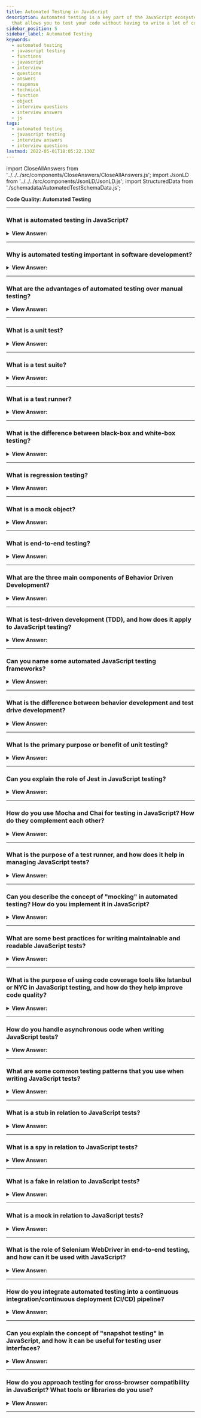 ```yaml
---
title: Automated Testing in JavaScript
description: Automated testing is a key part of the JavaScript ecosystem. It is a process
  that allows you to test your code without having to write a lot of code.
sidebar_position: 5
sidebar_label: Automated Testing
keywords:
  - automated testing
  - javascript testing
  - functions
  - javascript
  - interview
  - questions
  - answers
  - response
  - technical
  - function
  - object
  - interview questions
  - interview answers
  - js
tags:
  - automated testing
  - javascript testing
  - interview answers
  - interview questions
lastmod: 2022-05-01T18:05:22.130Z
---
```


import CloseAllAnswers from '../../../src/components/CloseAnswers/CloseAllAnswers.js';
import JsonLD from '../../../src/components/JsonLD/JsonLD.js';
import StructuredData from './schemadata/AutomatedTestSchemaData.js';

<JsonLD data={StructuredData} />

<head>
  <title>Automated Testing in JavaScript | Frontend Interview</title>
</head>

**Code Quality: Automated Testing**

<CloseAllAnswers />

---

### What is automated testing in JavaScript?

<details>
  <summary>
    <strong>View Answer:</strong>
  </summary>
  <div>
    <div>
      <strong>Interview Response:</strong> Automated testing is the use of software tools to run tests on a codebase automatically, checking for errors or issues that may arise during development.
    </div><br />
  <div><strong className="codeExample">Code Example:</strong><br /><br />

  <div></div>

```js
// Code to be tested (sum.js)
function sum(a, b) {
  return a + b;
}

// Test (sum.test.js)
const sum = require('./sum');

test('adds 1 + 2 to equal 3', () => {
  expect(sum(1, 2)).toBe(3);
});
```

  </div>
  </div>
</details>

---

### Why is automated testing important in software development?

<details>
  <summary>
    <strong>View Answer:</strong>
  </summary>
  <div>
    <div>
      <strong>Interview Response:</strong> Automated testing ensures code correctness, prevents regressions, enhances software quality, accelerates development, aids in refactoring, and provides documentation for expected software behavior.
    </div>
  </div>
</details>

---

### What are the advantages of automated testing over manual testing?

<details>
  <summary>
    <strong>View Answer:</strong>
  </summary>
  <div>
    <div>
      <strong>Interview Response:</strong> Automated testing is faster, more reliable, and more consistent than manual testing. It can also be run repeatedly and with a greater degree of precision, reducing the risk of human error.
    </div>
  </div>
</details>

---

### What is a unit test?

<details>
  <summary>
    <strong>View Answer:</strong>
  </summary>
  <div>
    <div>
      <strong>Interview Response:</strong> A unit test is a type of automated test that checks the functionality of a specific unit or component of code, such as a function or a class.
    </div>
  </div>
</details>

---

### What is a test suite?

<details>
  <summary>
    <strong>View Answer:</strong>
  </summary>
  <div>
    <div>
      <strong>Interview Response:</strong> In JavaScript, a test suite is a collection of test cases, typically grouped by related functionality, written using testing frameworks like Jest, Mocha, or Jasmine.
    </div>
  </div>
</details>

---

### What is a test runner?

<details>
  <summary>
    <strong>View Answer:</strong>
  </summary>
  <div>
    <div>
      <strong>Interview Response:</strong> A test runner is a software tool that runs a suite of automated tests, collates the results, and provides feedback to the developer.
    </div>
  </div>
</details>

---

### What is the difference between black-box and white-box testing?

<details>
  <summary>
    <strong>View Answer:</strong>
  </summary>
  <div>
    <div>
      <strong>Interview Response:</strong> Black-box testing focuses on input-output functionality without knowing internal workings. White-box testing involves testing internal structures, knowing how the system works.
    </div>
  </div>
</details>

---

### What is regression testing?

<details>
  <summary>
    <strong>View Answer:</strong>
  </summary>
  <div>
    <div>
      <strong>Interview Response:</strong> Regression testing is the process of running automated tests on a codebase after changes have been made, to ensure that the changes have not introduced any new errors or issues.
    </div>
  </div>
</details>

---

### What is a mock object?

<details>
  <summary>
    <strong>View Answer:</strong>
  </summary>
  <div>
    <div>
      <strong>Interview Response:</strong> A mock object is a fake object that is used in automated testing to simulate the behavior of a real object, allowing developers to test their code in isolation.
    </div>
  </div>
</details>

---

### What is end-to-end testing?

<details>
  <summary>
    <strong>View Answer:</strong>
  </summary>
  <div>
    <div>
      <strong>Interview Response:</strong> End-to-end testing is a type of automated testing that tests the functionality of a codebase from start to finish, simulating real-world user scenarios. It involves testing the entire application stack, including the user interface, database, and server-side components.
    </div>
  </div>
</details>

---

### What are the three main components of Behavior Driven Development?

<details>
  <summary>
    <strong>View Answer:</strong>
  </summary>
  <div>
    <div>
      <strong>Interview Response:</strong> The three main components of behavior-driven development include testing, documentation, and clear
      examples.
    </div>
  </div>
</details>

---

### What is test-driven development (TDD), and how does it apply to JavaScript testing?

<details>
  <summary>
    <strong>View Answer:</strong>
  </summary>
  <div>
    <div>
      <strong>Interview Response:</strong> Test-driven development (TDD) involves writing tests before implementing code, ensuring desired functionality. In JavaScript, TDD employs testing frameworks like Jest, Mocha, or Jasmine to create tests.
    </div>
  </div>
</details>

---

### Can you name some automated JavaScript testing frameworks?

<details>
  <summary>
    <strong>View Answer:</strong>
  </summary>
  <div>
    <div>
      <strong>Interview Response:</strong> There are several automated testing frameworks that we can use in JavaScript development, including Unit.js, QUnit, Jasmine, Karma, Mocha, Jest, and AVA.<br/><br/>
      <strong>The following is a collection of JavaScript Unit Testing Frameworks and Tools:</strong><br/><br/>
      <ul>
        <li><strong>Unit.js</strong> is a Javascript assertion library that runs on Node.js and the browser. It is compatible with any test runner and unit testing framework, including Mocha, Jasmine, Karma, protractor (E2E test framework for Angular applications), QUnit, etc.</li>
        <li><strong>QUnit</strong> is a user-friendly and robust JavaScript testing framework. It was created for the jQuery project and has since expanded into a dependency of many current JavaScript libraries and apps, including the Ember.js ecosystem's default testing framework.</li>
        <li><strong>Jasmine</strong> is a behavior-driven programming framework that allows you to unit test JavaScript. It can test both synchronous and asynchronous JavaScript code. It does not require DOM and has a simple syntax that we can use to write any test.</li>
        <li><strong>Karma's</strong> primary purpose is to provide developers with a productive testing environment. The environment is one in which they do not have to set up a plethora of setups but rather one in which developers can write code and receive a quick response from their tests.</li>
        <li><strong>Mocha</strong> is a functional JavaScript test framework that runs on Node.js and browsers to make asynchronous testing easy and enjoyable. Mocha tests run serially, allowing for comprehensive and accurate reporting while mapping uncaught exceptions to the appropriate test cases.</li>
        <li><strong>Jest</strong> delivers a zero-configuration testing experience for developers. There is no need for any additional setup configuration or libraries, and it is also easy to learn for most developers. Jest is part of the Facebook open-source project group.</li>
        <li><strong>AVA</strong> is a Node.js test runner with a straightforward API, thorough error output, support for future language features, and process isolation that allows you to create with confidence.</li>
      </ul>
    </div>
  </div>
</details>

---

### What is the difference between behavior development and test drive development?

<details>
  <summary>
    <strong>View Answer:</strong>
  </summary>
  <div>
    <div>
      <strong>Interview Response:</strong> Behavior Driven Development (BDD) aims to evaluate an application’s behavior from the end user’s perspective. In contrast, Test Driven Development (TDD) focuses on testing smaller parts of functionality in isolation.
    </div>
  </div>
</details>

---

### What Is the primary purpose or benefit of unit testing?

<details>
  <summary>
    <strong>View Answer:</strong>
  </summary>
  <div>
    <div>
      <strong>Interview Response:</strong> The primary purpose/benefit of unit testing is to ensure that individual units or components of code are working as intended, helping to identify and fix bugs early in the development process. It also helps developers refactor without worry. They can maintain and extend the application considerably more quickly because the bulk of an application's cost is in maintenance and extension, assisting in reducing such expenses can considerably influence an application's total cost of ownership (TCO).
    </div>
  </div>
</details>

---

### Can you explain the role of Jest in JavaScript testing?

<details>
  <summary>
    <strong>View Answer:</strong>
  </summary>
  <div>
    <div>
      <strong>Interview Response:</strong> Jest is a comprehensive JavaScript testing framework that provides functionalities for unit, integration, and snapshot testing, mock functions, code coverage reports, and asynchronous testing, enhancing code reliability.
    </div>
  </div>
</details>

---

### How do you use Mocha and Chai for testing in JavaScript? How do they complement each other?

<details>
  <summary>
    <strong>View Answer:</strong>
  </summary>
  <div>
    <div>
      <strong>Interview Response:</strong> Mocha is a test runner organizing and executing tests, while Chai provides assertion libraries for various testing styles. They work together to facilitate test creation, execution, and validation.
    </div>

<p>Here is a basic example of how they might be used together:</p>

```js
const chai = require('chai');
const expect = chai.expect;

describe('Array', function() {
  describe('#indexOf()', function() {
    it('should return -1 when the value is not present', function() {
      expect([1, 2, 3].indexOf(4)).to.equal(-1);
    });
  });
});
```

***In the above code:***

Mocha provides the 'describe' and 'it' functions. 'describe' is used to group related tests, and 'it' is used to write individual test cases. Chai provides the 'expect' function, which is used to make assertions about the behavior of your code. In this case, the test is asserting that the 'indexOf' method should return '-1' when the value is not present in the array.

  </div>

</details>

---

### What is the purpose of a test runner, and how does it help in managing JavaScript tests?

<details>
  <summary>
    <strong>View Answer:</strong>
  </summary>
  <div>
    <div>
      <strong>Interview Response:</strong> A test runner organizes, executes, and reports test results, simplifying test management, automating test execution, and providing a consistent structure for JavaScript testing projects.
    </div>
  </div>
</details>

---

### Can you describe the concept of "mocking" in automated testing? How do you implement it in JavaScript?

<details>
  <summary>
    <strong>View Answer:</strong>
  </summary>
  <div>
    <div>
      <strong>Interview Response:</strong> Mocking replaces real dependencies with controlled, simulated objects, isolating tests from external factors. We can use libraries like Jest or Sinon to create mocks, enabling controlled behavior and responses.
    </div>
  </div>
</details>

---

### What are some best practices for writing maintainable and readable JavaScript tests?

<details>
  <summary>
    <strong>View Answer:</strong>
  </summary>
  <div>
    <div>
      <strong>Interview Response:</strong> Best practices include descriptive test names, modular test structure, testing single behavior per test, using appropriate assertion methods, and keeping tests simple and focused.
    </div>
  </div>
</details>

---

### What is the purpose of using code coverage tools like Istanbul or NYC in JavaScript testing, and how do they help improve code quality?

<details>
  <summary>
    <strong>View Answer:</strong>
  </summary>
  <div>
    <div>
      <strong>Interview Response:</strong> Code coverage tools like Istanbul or NYC measure the percentage of code executed during testing, identifying untested parts. This helps improve code quality by encouraging comprehensive testing, reducing bugs and enhancing maintainability.
    </div>
  </div>
</details>

---

### How do you handle asynchronous code when writing JavaScript tests?

<details>
  <summary>
    <strong>View Answer:</strong>
  </summary>
  <div>
    <div>
      <strong>Interview Response:</strong> Asynchronous code in JavaScript tests can be handled using techniques such as using async/await, returning Promises, using callback functions, or leveraging testing frameworks that provide built-in support for handling asynchronous operations, like Mocha or Jest.
    </div>
  </div>
</details>

---

### What are some common testing patterns that you use when writing JavaScript tests?

<details>
  <summary>
    <strong>View Answer:</strong>
  </summary>
  <div>
    <div>
      <strong>Interview Response:</strong> Some common testing patterns in JavaScript include arrange-act-assert (AAA), mocking external dependencies, using test doubles (spies, stubs, mocks), and leveraging test fixtures for setup and teardown.
    </div>
  </div>
</details>

---

### What is a stub in relation to JavaScript tests?

<details>
  <summary>
    <strong>View Answer:</strong>
  </summary>
  <div>
    <div>
      <strong>Interview Response:</strong> In JavaScript testing, a stub is a test double that replaces a function or object, providing predefined behavior to simulate specific conditions or responses during testing.
    </div>
  </div>
</details>

---

### What is a spy in relation to JavaScript tests?

<details>
  <summary>
    <strong>View Answer:</strong>
  </summary>
  <div>
    <div>
      <strong>Interview Response:</strong> A spy in JavaScript tests is a function wrapper that records function calls, arguments, and return values without altering the original function's behavior.
    </div>
  </div>
</details>

---

### What is a fake in relation to JavaScript tests?

<details>
  <summary>
    <strong>View Answer:</strong>
  </summary>
  <div>
    <div>
      <strong>Interview Response:</strong> In JavaScript tests, a fake is a simplified implementation of a complex dependency, used to replace real objects or functions, enabling controlled testing scenarios.
    </div>
  </div>
</details>

---

### What is a mock in relation to JavaScript tests?

<details>
  <summary>
    <strong>View Answer:</strong>
  </summary>
  <div>
    <div>
      <strong>Interview Response:</strong> In JavaScript tests, a mock is a predefined object or function with controlled behavior, combining aspects of spies and stubs to isolate the tested code.
    </div>
  </div>
</details>

---

### What is the role of Selenium WebDriver in end-to-end testing, and how can it be used with JavaScript?

<details>
  <summary>
    <strong>View Answer:</strong>
  </summary>
  <div>
    <div>
      <strong>Interview Response:</strong> Selenium WebDriver is a tool for automating web browsers, enabling end-to-end testing of web applications. With JavaScript, it can be used via libraries like WebDriverIO or Protractor, simulating user interactions and verifying functionality across multiple browsers.
    </div>
  </div>
</details>

---

### How do you integrate automated testing into a continuous integration/continuous deployment (CI/CD) pipeline?

<details>
  <summary>
    <strong>View Answer:</strong>
  </summary>
  <div>
    <div>
      <strong>Interview Response:</strong> To integrate automated testing into a CI/CD pipeline, you configure the pipeline to trigger tests upon code changes or deployment, run the test suite using a testing framework, collect results and generate reports, and use success/failure criteria to determine deployment status.
    </div>
  </div>
</details>

---

### Can you explain the concept of "snapshot testing" in JavaScript, and how it can be useful for testing user interfaces?

<details>
  <summary>
    <strong>View Answer:</strong>
  </summary>
  <div>
    <div>
      <strong>Interview Response:</strong> Snapshot testing in JavaScript involves capturing UI component states and saving them as reference images or serialized objects. When tests run, new snapshots are compared to saved ones, detecting unintended changes. It helps validate UI consistency and catch visual regressions efficiently.
    </div>
  </div>
</details>

---

### How do you approach testing for cross-browser compatibility in JavaScript? What tools or libraries do you use?

<details>
  <summary>
    <strong>View Answer:</strong>
  </summary>
  <div>
    <div>
      <strong>Interview Response:</strong> To test cross-browser compatibility, we can use feature detection, polyfills, and transpilation. We can use tools and libraries like Babel, Modernizr, and Autoprefixer. We can perform automated browser testing using Selenium WebDriver or Playwright, and check for visual regressions with tools like Applitools.
    </div>
  </div>
</details>

---
